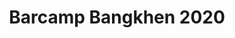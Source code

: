 ---
link: https://github.com/barcamp-bangkhen/barcamp2020-fronted
title: Barcamp Bangkhen 2020
responsibility: Front-end
description: BarCamp is an unconference event that assembles people who want to share knowledge, thoughts, experiences, or stories to other participants.
---